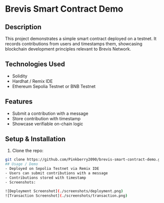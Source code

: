 # Brevis Smart Contract Demo

## Description
This project demonstrates a simple smart contract deployed on a testnet. It records contributions from users and timestamps them, showcasing blockchain development principles relevant to Brevis Network.

## Technologies Used
- Solidity
- Hardhat / Remix IDE
- Ethereum Sepolia Testnet or BNB Testnet

## Features
- Submit a contribution with a message
- Store contribution with timestamp
- Showcase verifiable on-chain logic

## Setup & Installation
1. Clone the repo:
```bash
git clone https://github.com/Pinkberry2090/brevis-smart-contract-demo.git
## Usage / Demo
- Deployed on Sepolia Testnet via Remix IDE
- Users can submit contributions with a message
- Contributions stored with timestamp
- Screenshots:

![Deployment Screenshot](./screenshots/deployment.png)
![Transaction Screenshot](./screenshots/transaction.png)
